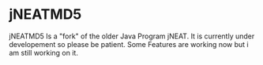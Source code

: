 # jNEATMD5
jNEATMD5 Is a "fork" of the older Java Program jNEAT.
It is currently under developement so please be patient. Some Features are working now but i am still working on it.
